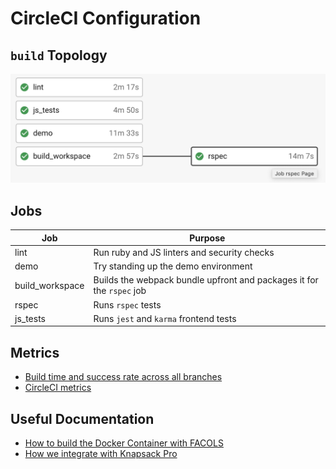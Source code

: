 # CircleCI Configuration

## `build` Topology

![CircleCI Topology](./topology.png)

## Jobs

| Job             | Purpose          |
| --------------- | ---------------- |
| lint            | Run ruby and JS linters and security checks |
| demo            | Try standing up the demo environment |
| build_workspace | Builds the webpack bundle upfront and packages it for the `rspec` job |
| rspec           | Runs `rspec` tests |
| js_tests        | Runs `jest` and `karma` frontend tests |

## Metrics

  - [Build time and success rate across all branches](https://app.datadoghq.com/dashboard/f3a-zr4-v3v/circle-c-i)
  - [CircleCI metrics](https://app.circleci.com/insights/github/department-of-veterans-affairs/caseflow/workflows/build/overview?reporting-window=last-90-days)

## Useful Documentation

  - [How to build the Docker Container with FACOLS](https://github.com/department-of-veterans-affairs/caseflow/wiki/FACOLS#circle-ci)
  - [How we integrate with Knapsack Pro](https://github.com/department-of-veterans-affairs/caseflow/wiki/Knapsack-Pro-Integration)
